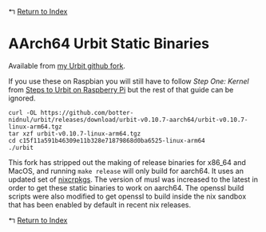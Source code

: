 ↰ [Return to Index](index.md)

# AArch64 Urbit Static Binaries

Available from [my Urbit github fork](https://github.com/botter-nidnul/urbit/releases/tag/urbit-v0.10.7-aarch64).

If you use these on Raspbian you will still have to follow *Step One: Kernel* from [Steps to Urbit on Raspberry Pi](Steps_to_Urbit_on_Raspberry_Pi.md) but the rest of that guide can be ignored.

```
curl -OL https://github.com/botter-nidnul/urbit/releases/download/urbit-v0.10.7-aarch64/urbit-v0.10.7-linux-arm64.tgz
tar xzf urbit-v0.10.7-linux-arm64.tgz
cd c15f11a591b46309e11b328e71879868d0ba6525-linux-arm64
./urbit
```

This fork has stripped out the making of release binaries for x86_64 and MacOS, and running `make release` will only build for aarch64. It uses an updated set of [nixcrpkgs](https://github.com/pololu/nixcrpkgs). The version of musl was increased to the latest in order to get these static binaries to work on aarch64. The openssl build scripts were also modified to get openssl to build inside the nix sandbox that has been enabled by default in recent nix releases.

↰ [Return to Index](index.md)
